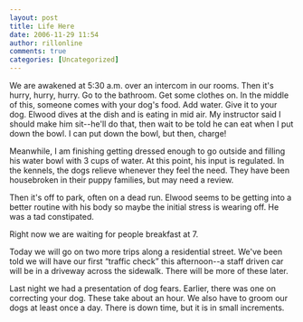 ```yaml
---
layout: post
title: Life Here
date: 2006-11-29 11:54
author: rillonline
comments: true
categories: [Uncategorized]
---
```

<p>We are awakened at 5:30 a.m. over an intercom in our rooms. Then it's hurry, hurry, hurry. Go to the bathroom. Get some clothes on. In the middle of
this, someone comes with your dog's food. Add water. Give it to your dog. Elwood dives at the dish and is eating in mid air. My instructor said I should make him sit--he'll
do that, then wait to be told he can eat when I put down the bowl. I can put down the bowl, but then, charge!
<p>Meanwhile, I am finishing getting dressed enough to go outside and filling his water bowl with 3 cups of water. At this point, his input is regulated.
In the kennels, the dogs relieve whenever they feel the need. They have been housebroken in their puppy families, but may need a review.
<p>Then it's off to park, often on a dead run. Elwood seems to be getting into a better routine with his body so maybe the initial stress is wearing off.
He was a tad constipated.
<p>Right now we are waiting for people breakfast at 7.
<p>Today we will go on two more trips along a residential street. We've been told we will have our first <q>traffic check</q> this afternoon--a staff driven
car will be in a driveway across the sidewalk. There will be more of these later.
<p>Last night we had a presentation of dog fears. Earlier, there was one on correcting your dog. These take about an hour. We also have to groom our dogs
at least once a day. There is down time, but it is in small increments.
